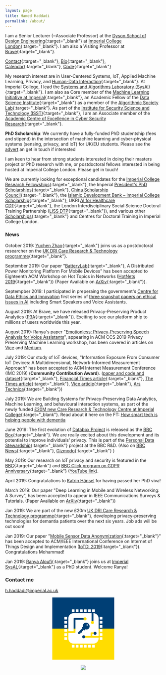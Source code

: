 ```yaml
---
layout: page
title: Hamed Haddadi
permalink: /about/
---
```


I am a Senior Lecturer (~Associate Professor) at the [Dyson School of Design Engineering](http://www.imperial.ac.uk/design-engineering/){:target="_blank"} at [Imperial College London](http://www.imperial.ac.uk){:target="_blank"}. I am also a Visiting Professor at [Brave](https://brave.com/index/){:target="_blank"}. 


[Contact](https://www.imperial.ac.uk/people/h.haddadi){:target="_blank"}, [Bio](bio.txt){:target="_blank"}, [Calendar](https://www.google.com/calendar/embed?src=h.haddadi%40gmail.com){:target="_blank"}, [Code](https://github.com/haddadi){:target="_blank"}


My research interest are in User-Centered Systems, IoT, Applied Machine Learning, Privacy, and [Human-Data Interaction](http://hdiresearch.org){:target="_blank"}. At Imperial College, I lead the [Systems and Algorithms Laboratory (SysAl)](https://www.imperial.ac.uk/sysal){:target="_blank"}. I am also aa Core member of the [Machine Learning Initiative at Imperial](https://www.imperial.ac.uk/machine-learning/){:target="_blank"}, an Academic Fellow of the [Data Science Institute](https://www.imperial.ac.uk/data-science/){:target="_blank"} as a member of the [Algorithmic Society Lab](https://www.imperial.ac.uk/data-science/research/multidisciplinary-labs/algorithmic-society-lab/){:target="_blank"}. As part of the [Institute for Security Science and Technology (ISST)](https://www.imperial.ac.uk/security-institute/){:target="_blank"}, I am an Associate member of the [Academic Centre of Excellence in Cyber Security Research](https://www.imperial.ac.uk/cyber-security/){:target="_blank"}.


**PhD Scholarship**: We currently have a fully-funded PhD studentship (fees and stipend) in the intersection of machine learning and cyber-physical systems (sensing, privacy, and IoT) for UK/EU students. Please see the [advert](https://www.jobs.ac.uk/job/BUD836/phd-studentship-in-cyber-physical-systems) an get in touch if interested

I am keen to hear from strong students interested in doing their masters project or PhD research with me, or postdoctoral fellows interested in being hosted at Imperial College London. Please get in touch! 

We are currently looking for exceptional candidates for the [Imperial College Research Fellowships](http://www.imperial.ac.uk/research-fellowships){:target="_blank"}, the Imperial [President's PhD Scholarships](http://www.imperial.ac.uk/study/pg/fees-and-funding/scholarships/presidents-phd-scholarships/){:target="_blank"}, [China Scholarship Council](https://www.imperial.ac.uk/study/pg/fees-and-funding/scholarships/international-scholarship-collaborations/csc/){:target="_blank"}, the [Islamic Development Bank – Imperial College Scholarship](https://www.imperial.ac.uk/study/pg/fees-and-funding/scholarships/international-scholarship-collaborations/islamic-development-bank--imperial-college-scholarship/){:target="_blank"}, UKRI [AI for Healthcare CDT](https://ai4health.io){:target="_blank"}, the London Interdisciplinary Social Science Doctoral Training Partnership ([LISS DTP](https://liss-dtp.ac.uk/){:target="_blank"}), and various other [Scholarships](https://www.imperial.ac.uk/study/pg/fees-and-funding/scholarships/){:target="_blank"} and Centres for Doctoral Training in Imperial College London.


### News

October 2019: [Yuchen Zhao](https://www.imperial.ac.uk/people/yuchen.zhao19){:target="_blank"} joins us as a postdoctoral researcher on the [UK DRI Care Research & Technology programme](https://ukdri.ac.uk/news-and-events/uk-dri-care-research-technology-programme-appointed){:target="_blank"}.

September 2019: Our paper "[BatteryLab](https://batterylab.dev/){:target="_blank"}, A Distributed Power Monitoring Platform For Mobile Devices" has been accepted to Eighteenth ACM Workshop on Hot Topics in Networks ([HotNets 2019](https://conferences.sigcomm.org/hotnets/2019/index.html){:target="_blank"}) (Paper Available on [ArXiv](https://arxiv.org/abs/1910.08951){:target="_blank"}). 

Septempber 2019: I participated in preperaing the government's [Centre for Data Ethics and Innovation](https://www.gov.uk/government/organisations/centre-for-data-ethics-and-innovation) first series of [three snapshot papers on ethical issues in AI](https://www.gov.uk/government/publications/cdei-publishes-its-first-series-of-three-snapshot-papers-ethical-issues-in-ai?123) including Smart Speakers and Voice Assistants. 

August 2019: At Brave, we have released Privacy-Preserving Product Analytics ([P3A](https://brave.com/privacy-preserving-product-analytics-p3a/){:target="_blank"}). Exciting to see our platform ship to millions of users worldwide this year. 

August 2019: Ranya's paper "[Emotionless: Privacy-Preserving Speech Analysis for Voice Assistants](https://arxiv.org/abs/1908.03632)", appearing in ACM CCS 2019 Privacy Preserving Machine Learning workshop, has been covered in articles on [Vice](https://www.vice.com/en_us/article/ne8bxd/ai-that-hides-your-emotions-from-other-ai-alexa-siri-google) and [Medium](https://medium.com/syncedreview/how-to-hide-your-feelings-from-ai-voice-assistants-2db516d9e2d7).

July 2019: Our study of IoT devices, "Information Exposure From Consumer IoT Devices: A Multidimensional, Network-Informed Measurement Approach" has been accepted to ACM Internet Measurement Conference (IMC 2019) (**Community Contribution Award**). ([paper and code and dataset](https://moniotrlab.ccis.neu.edu/imc19/){:target="_blank"}, [Financial Times article](https://www.ft.com/content/23ab2f68-d957-11e9-8f9b-77216ebe1f17){:target="_blank"}, [The Times article](https://www.thetimes.co.uk/article/smart-tvs-spy-on-us-even-when-theyre-off-8npjknkm6){:target="_blank"}, [Vice article](https://www.vice.com/en_us/article/gyzjym/the-internet-of-things-is-still-a-privacy-dumpster-fire-study-finds){:target="_blank"}, [Ars Technica](https://arstechnica.com/tech-policy/2019/09/studies-google-netflix-and-others-are-watching-how-you-watch-your-tv/){:target="_blank"})

July 2019: We are Building Systems for Privacy-Preserving Data Analytics, Machine Learning, and behavioural interaction systems, as part of the newly funded [£20M new Care Research & Technology Centre at Imperial College](https://www.imperial.ac.uk/news/190934/20m-centre-enable-people-with-dementia/){:target="_blank"}. Read about it here on the FT: [How smart tech is helping people with dementia](https://www.ft.com/content/90e2f286-71ac-11e9-bf5c-6eeb837566c5)

June 2019: The first evolution of [Databox Project](https://www.databoxproject.uk/) is released as the [BBC Box](https://www.bbc.co.uk/rd/blog/2019-06-bbc-box-personal-data-privacy){:target="_blank"}. We are really excited about this development and its potential to improve individuals' privacy. This is part of the [Personal Data Stewardship](https://www.bbc.co.uk/rd/projects/bbc-box-personal-data-management-privacy){:target="_blank"} project at the BBC R&D. (Also on [BBC News](https://www.bbc.co.uk/news/technology-48825413){:target="_blank"}, [Gizmodo](https://www.gizmodo.co.uk/2019/06/the-bbc-is-doing-cloud-storage-and-wants-you-to-have-full-control-over-your-data/){:target="_blank"} )

May 2019: Our research on IoT privacy and security is featured in the [BBC](https://www.bbc.co.uk/news/technology-48434175){:target="_blank"} and [BBC Click program on GDPR Anniversary](https://www.bbc.co.uk/iplayer/episode/m0005cx6/click-gdpr-one-year-on){:target="_blank"} ([YouTube link](https://www.youtube.com/watch?v=32gV9AEQClI)).

April 2019: Congratulations to [Katrin Hänsel](https://miezelkat.github.io) for having passed her PhD viva! 

March 2019: Our paper "Deep Learning in Mobile and Wireless Networking: A Survey", has been accepted to appear in IEEE Communications Surveys & Tutorials. (Paper Available on [ArXiv](https://arxiv.org/abs/1803.04311){:target="_blank"})  

Jan 2019: We are part of the new £20m [UK DRI Care Research & Technology programme](https://ukdri.ac.uk/news-and-events/uk-dri-care-research-technology-programme-appointed){:target="_blank"}, developing privacy-preserving technologies for demantia patients over the next six years. Job ads will be out soon!

Jan 2019: Our paper "[Mobile Sensor Data Anonymization](https://arxiv.org/abs/1810.11546){:target="_blank"}" has been accepted to ACM/IEEE International Conference on Internet of Things Design and Implementation ([IoTDI 2019](http://conferences.computer.org/iotDI/2019/){:target="_blank"}). Congratulations Mohammad!

Jan 2019: [Ranya Aloufi](https://www.imperial.ac.uk/people/r.aloufi18){:target="_blank"} joins us at [Imperial SysAL](https://www.imperial.ac.uk/sysal){:target="_blank"} as a PhD student. Welcome Ranya!


### Contact me

[h.haddadi@imperial.ac.uk](mailto:h.haddadi@imperial.ac.uk)

<p align="center">
<a href="https://www.imperial.ac.uk/sysal/"><img src="https://raw.githubusercontent.com/haddadi/haddadi.github.io/master/images/SysALLogo.jpg" width="200"/>
<p align="center">
<a href="https://www.imperial.ac.uk"><img src="http://www.imperial.ac.uk/ImageCropToolT4/imageTool/uploaded-images/Blue-on-white--tojpeg_1495792235526_x1.jpg" width="200"/>

